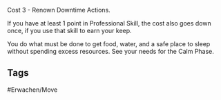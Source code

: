Cost 3 - Renown Downtime Actions.

If you have at least 1 point in Professional Skill, the cost also goes down once, if you use that skill to earn your keep.

You do what must be done to get food, water, and a safe place to sleep without spending excess resources. See your needs for the Calm Phase.

## Tags
#Erwachen/Move 